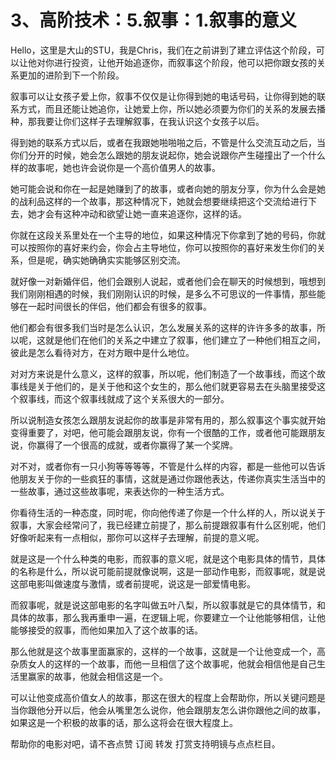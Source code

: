# 3、高阶技术：5.叙事：1.叙事的意义

Hello，这里是大山的STU，我是Chris，我们在之前讲到了建立评估这个阶段，可以让他对你进行投资，让他开始追逐你，而叙事这个阶段，他可以把你跟女孩的关系更加的进阶到下一个阶段。

叙事可以让女孩子爱上你，叙事不仅仅是让你得到她的电话号码，让你得到她的联系方式，而且还能让她追你，让她爱上你，所以她必须要为你们的关系的发展去播种，那我要让你们这样子去理解叙事，在我认识这个女孩子以后。

得到她的联系方式以后，或者在我跟她啪啪啪之后，不管是什么交流互动之后，当你们分开的时候，她会怎么跟她的朋友说起你，她会说跟你产生碰撞出了一个什么样的故事呢，她也许会说你是一个高价值男人的故事。

她可能会说和你在一起是她赚到了的故事，或者向她的朋友分享，你为什么会是她的战利品这样的一个故事，那这种情况下，她就会想要继续把这个交流给进行下去，她才会有这种冲动和欲望让她一直来追逐你，这样的话。

你就在这段关系里处在一个主导的地位，如果这种情况下你拿到了她的号码，你就可以按照你的喜好来约会，你会占主导地位，你可以按照你的喜好来发生你们的关系，但是呢，确实她确确实实能够区别交流。

就好像一对新婚伴侣，他们会跟别人说起，或者他们会在聊天的时候想到，哦想到我们刚刚相遇的时候，我们刚刚认识的时候，是多么不可思议的一件事情，那些能够在一起时间很长的伴侣，他们都会有很多的叙事。

他们都会有很多我们当时是怎么认识，怎么发展关系的这样的许许多多的故事，所以呢，这就是他们在他们的关系之中建立了叙事，他们建立了一种他们相互之间，彼此是怎么看待对方，在对方眼中是什么地位。

对对方来说是什么意义，这样的叙事，所以呢，他们制造了一个故事线，而这个故事线是关于他们的，是关于他和这个女生的，那么他们就更容易去在头脑里接受这个叙事线，而这个叙事线就成了这个关系很大的一部分。

所以说制造女孩怎么跟朋友说起你的故事是非常有用的，那么叙事这个事实就开始变得重要了，对吧，他可能会跟朋友说，你有一个很酷的工作，或者他可能跟朋友说，你赢得了一个很高的成就，或者你赢得了某一个奖牌。

对不对，或者你有一只小狗等等等等，不管是什么样的内容，都是一些他可以告诉他朋友关于你的一些疯狂的事情，这就是通过你跟他表达，传递你真实生活当中的一些故事，通过这些故事呢，来表达你的一种生活方式。

你看待生活的一种态度，同时呢，你向他传递了你是一个什么样的人，所以说关于叙事，大家会经常问了，我已经建立前提了，那么前提跟叙事有什么区别呢，他们好像听起来有一点相似，那你可以这样子去理解，前提的意义呢。

就是这是一个什么种类的电影，而叙事的意义呢，就是这个电影具体的情节，具体的名称是什么，所以说可能前提就像说啊，这是一部动作电影，而叙事呢，就是说这部电影叫做速度与激情，或者前提呢，说这是一部爱情电影。

而叙事呢，就是说这部电影的名字叫做五叶八梨，所以叙事就是它的具体情节，和具体的故事，那么我再重申一遍，在逻辑上呢，你要建立一个让他能够相信，让他能够接受的叙事，而他如果加入了这个故事的话。

那么他就是这个故事里面赢家的，这样的一个故事，这就是一个让他变成一个，高杂质女人的这样的一个故事，而他一旦相信了这个故事呢，他就会相信他是自己生活里赢家的故事，他就会相信这是一个。

可以让他变成高价值女人的故事，那这在很大的程度上会帮助你，所以关键问题是当你跟他分开以后，他会从嘴里怎么说你，他会跟朋友怎么讲你跟他之间的故事，如果这是一个积极的故事的话，那么这将会在很大程度上。

帮助你的电影对吧，请不吝点赞 订阅 转发 打赏支持明镜与点点栏目。